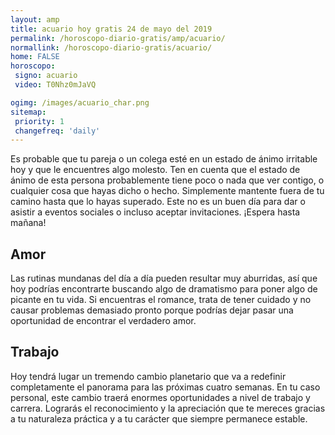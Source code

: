 ```yaml
---
layout: amp
title: acuario hoy gratis 24 de mayo del 2019 
permalink: /horoscopo-diario-gratis/amp/acuario/
normallink: /horoscopo-diario-gratis/acuario/
home: FALSE
horoscopo:
 signo: acuario
 video: T0Nhz0mJaVQ

ogimg: /images/acuario_char.png
sitemap:
 priority: 1
 changefreq: 'daily'
---
```



Es probable que tu pareja o un colega esté en un estado de ánimo irritable hoy y que le encuentres algo molesto. Ten en cuenta que el estado de ánimo de esta persona probablemente tiene poco o nada que ver contigo, o cualquier cosa que hayas dicho o hecho. Simplemente mantente fuera de tu camino hasta que lo hayas superado. Este no es un buen día para dar o asistir a eventos sociales o incluso aceptar invitaciones. ¡Espera hasta mañana!

## Amor

Las rutinas mundanas del día a día pueden resultar muy aburridas, así que hoy podrías encontrarte buscando algo de dramatismo para poner algo de picante en tu vida. Si encuentras el romance, trata de tener cuidado y no causar problemas demasiado pronto porque podrías dejar pasar una oportunidad de encontrar el verdadero amor.

## Trabajo

Hoy tendrá lugar un tremendo cambio planetario que va a redefinir completamente el panorama para las próximas cuatro semanas. En tu caso personal, este cambio traerá enormes oportunidades a nivel de trabajo y carrera. Lograrás el reconocimiento y la apreciación que te mereces gracias a tu naturaleza práctica y a tu carácter que siempre permanece estable.